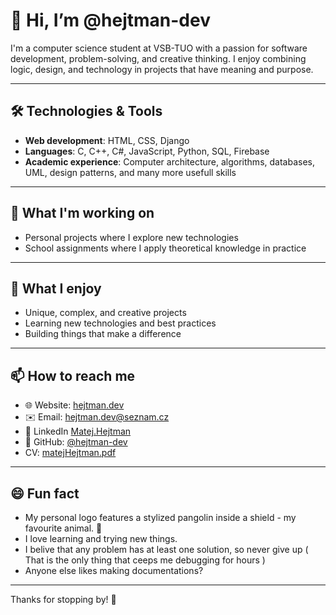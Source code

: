# 👋 Hi, I’m @hejtman-dev

I'm a computer science student at VSB-TUO with a passion for software development, problem-solving, and creative thinking. I enjoy combining logic, design, and technology in projects that have meaning and purpose.

---

## 🛠️ Technologies & Tools
- **Web development**: HTML, CSS, Django  
- **Languages**: C, C++, C#, JavaScript, Python, SQL, Firebase
- **Academic experience**: Computer architecture, algorithms, databases, UML, design patterns, and many more usefull skills

---

## 🔧 What I'm working on
- Personal projects where I explore new technologies  
- School assignments where I apply theoretical knowledge in practice

---

## 🎯 What I enjoy
- Unique, complex, and creative projects  
- Learning new technologies and best practices  
- Building things that make a difference

---

## 📫 How to reach me
- 🌐 Website: [hejtman.dev]()  
- ✉️ Email: hejtman.dev@seznam.cz
- 💼 LinkedIn [Matej.Hejtman]()  
- 🐍 GitHub: [@hejtman-dev](https://github.com/hejtman-dev)
- CV: [matejHejtman.pdf]()

---

## 😄 Fun fact
- My personal logo features a stylized pangolin inside a shield - my favourite animal. 🐾
- I love learning and trying new things.
- I belive that any problem has at least one solution, so never give up ( That is the only thing that ceeps me debugging for hours )
- Anyone else likes making documentations?
---

Thanks for stopping by! 🚀
